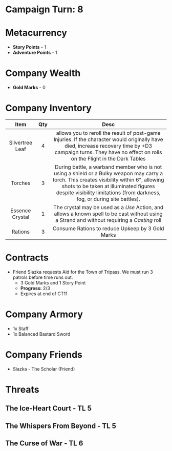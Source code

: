 # Campaign Turn: 8
# Metacurrency
- **Story Points** - 1
- **Adventure Points** - 1
# Company Wealth
- **Gold Marks** - 0
# Company Inventory

|      Item       | Qty |                                                                                                                               Desc                                                                                                                               |
|:---------------:|:---:|:----------------------------------------------------------------------------------------------------------------------------------------------------------------------------------------------------------------------------------------------------------------:|
| Silvertree Leaf |  4  |                         allows you to reroll the result of post-game Injuries. If the character would originally have died, increase recovery time by +D3 campaign turns.  They have no effect on rolls on the Flight in the Dark Tables                         |
|     Torches     |  3  | During battle, a warband member who is not using a shield or a Bulky weapon may carry a torch. This creates visibility within 6", allowing shots to be taken at illuminated figures despite visibility limitations (from darkness, fog, or during site battles). |
| Essence Crystal |  1  |                                                           The crystal may be used as a *Use* Action, and allows a known spell to be cast without using a Strand and without requiring a *Casting* roll                                                           |
|     Rations     |  3  |                                                                                                         Consume Rations to reduce Upkeep by 3 Gold Marks                                                                                                         | 

# Contracts
- Friend Siazka requests Aid for the Town of Tripass.  We must run 3 patrols before time runs out.
	- 3 Gold Marks and 1 Story Point
	- **Progress:** 2/3
	- Expires at end of CT11
# Company Armory
- 1x Staff
- 1x Balanced Bastard Sword
# Company Friends
- Siazka - The Scholar (Friend)
# Threats
## The Ice-Heart Court - TL 5
## The Whispers From Beyond - TL 5
## The Curse of War - TL 6